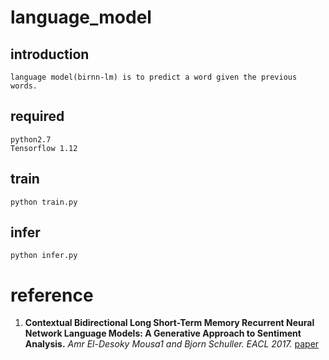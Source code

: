 # language_model

## introduction
	language model(birnn-lm) is to predict a word given the previous words. 
	
## required
	python2.7
	Tensorflow 1.12
	
## train
	python train.py
	
## infer
	python infer.py
	
# reference

1. **Contextual Bidirectional Long Short-Term Memory Recurrent Neural Network Language Models: A Generative Approach to Sentiment Analysis.**
*Amr El-Desoky Mousa1 and Bjorn Schuller. EACL 2017.* [paper](https://www.aclweb.org/anthology/E17-1096)
